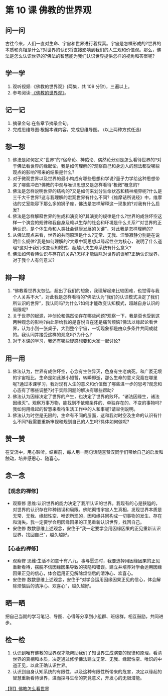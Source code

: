 # 第 10 课 佛教的世界观

## 问一问

古往今来，人们一直对生命、宇宙和世界进行着探索。宇宙是怎样形成的?世界的本质和真相是什么?对世界的认识将直接影响到我们的人生观和价值观。那么，佛法是怎么认识世界的?佛法的智慧能为我们认识世界提供怎样的视角和答案呢?

## 学一学

1. 观听视频:《佛教的世界观》(两集，共 109 分钟)，三遍以上。
2. 参考阅读:[《佛教的世界观》](text)。

## 记一记

1. 摘录金句:在各章节摘录金句。
2. 完成思维导图:根据本课内容，完成思维导图。
   (以上两种方式任选)

## 想一想

1. 佛法是如何定义“世界”的?宿命论、神佑论、偶然论分别是怎么看待世界的?对于佛法看世界的缘起论，我是如何理解的?观察自己和身边人的想法都受哪些观点的影响?带来的结果是什么?
2. 对于微观世界以及世界的最小构成有哪些思想和学说?量子力学给这种思想带来了哪些冲击?佛教的中观与唯识思想又是怎样看待“极微”概念的?
3. 佛法是怎样说明世界的结构的?又是如何来划分生命状态和精神境界呢?什么是三千大千世界?这与我理解的宏观世界有什么不同?《维摩诘所说经》中，维摩诘的丈室能容下那么多的狮子座，佛法是怎样解释这一现象的?对我有什么启发?
4. 佛法是怎样解释世界的生成和演变的?其演变的规律是什么?世界的成住坏空这样一个演变的规律和我自身及赖以生存的社会和环境是什么关系?“对世界的正确认识，是个体生命和人类社会健康发展的关键”，对此我是怎样理解的?
5. 从佛法观点来看，世界的共同原理是什么?无常、无我、涅槃寂静分别是在说明什么规律?我是如何理解的?大乘中观思想以缘起性空为核心，说明了什么道理?这对于我们改变认知模式、超越凡夫生命系统有什么意义?
6. 佛法如何看待认识与存在的关系?怎样才能破除对世界的误解?正确认识世界，对于我个人有何意义?

## 辩一辩

1. “佛教看世界太恢弘，超出了我们的想象，我理解起来比较困难，也觉得与我个人关系不大”，对此我是怎样看待的?佛法认为“我们的认识模式决定了我们所认识的世界”，我认同吗?为什么?如何才能改变认知模式，超越自身认识的局限呢?
2. 关于世界的起源，神创论和偶然论存在哪些问题?观察一下，我是否也受到这两种观念的影响?由此带给我的是喜悦自在还是痛苦烦恼?佛法以缘起论看世界，认为小到一张桌子，大到整个宇宙，一切现象都是由众多条件共同成就的。我认同并接受这样的观念吗?为什么?
3. 对于本课的学习，我还有哪些疑惑想要和大家一起讨论?

## 用一用

1. 佛法认为，世界有成住坏空，心念有生住异灭，色身有生老病死。和广袤无垠的宇宙相比，生命是如此渺小短暂，转瞬即逝，那么生命的意义究竟在哪里呢?通过本课学习，我对现有人生的意义和价值做了哪些进一步的思考?观念和心态有了哪些调整?对于实际问题的解决有哪些帮助?
2. 佛法认为因缘决定了世界的产生，也决定了世界的败坏。“诸法因缘生，诸法因缘灭”。观察万事万物，能找到不依赖条件的、单独存在的、不变的事物吗?我如何用缘起的智慧来看待生活工作中的人和事呢?请举例说明。
3. 佛法认为时空是无限的，生命有不同的层面，这和我对时空及生命的认识有什么不同?我需要重新审视和规划自己的人生吗?具体如何做呢?

## 赞一赞

在交流中，用心聆听。结束前，每人用一两句话随喜赞叹同学们带给自己的启发和触动，培养感恩心、随喜心。

## 念一念

### 【观念的禅修】

- 观察修
  思维:认识世界的能力决定了我所认识的世界。我现有的心是狭隘的，对世界的认识存在种种错误和局限。佛陀彻悟宇宙人生真相，发现世界本质是无常、无我、缘起性空、唯识所现的，因和缘共同构成一切事物的发生、存在和消失。我一定要学会用因缘因果的正见重新认识世界，找回自己。
- 安住修
  数数思维上述观念，安住于“我一定要学会用因缘因果的正见重新认识世界，找回自己”，越久越好。

### 【心态的禅修】

- 观察修
  思维:生活不如意十有八九，事与愿违时，我要选择用因缘因果的正见重新看待，摆脱不信因缘因果导致的狭隘和错误。建立并培养对学会运用因缘因果正见的信心，体会运用正见解除烦恼后的清净心、欢喜心。
- 安住修
  数数思维上述观念，安住于“对学会运用因缘因果正见的信心，体会解除烦恼后的清净心、欢喜心”，越久越好。

## 晒一晒

把自己当期的学习笔记、导图、心得等分享到小组群、班级群，相互鼓励，共同进步。

## 检一检

1. 认识到唯有佛教的世界观才能帮助我们了知世界生成演变的规律和原理，看清世界的真相和本质，决定通过修学佛法建立无常、无我、缘起性空、唯识的中道正见，以此正确认识世界。
2. 认识到自身认知系统的有限性，以及这种有限性所带来的危害，决定以缘起的智慧重新看待世界，进而探寻生命的究竟意义，开发心的无限潜能。

[【附】佛教怎么看世界](attachment-1)
